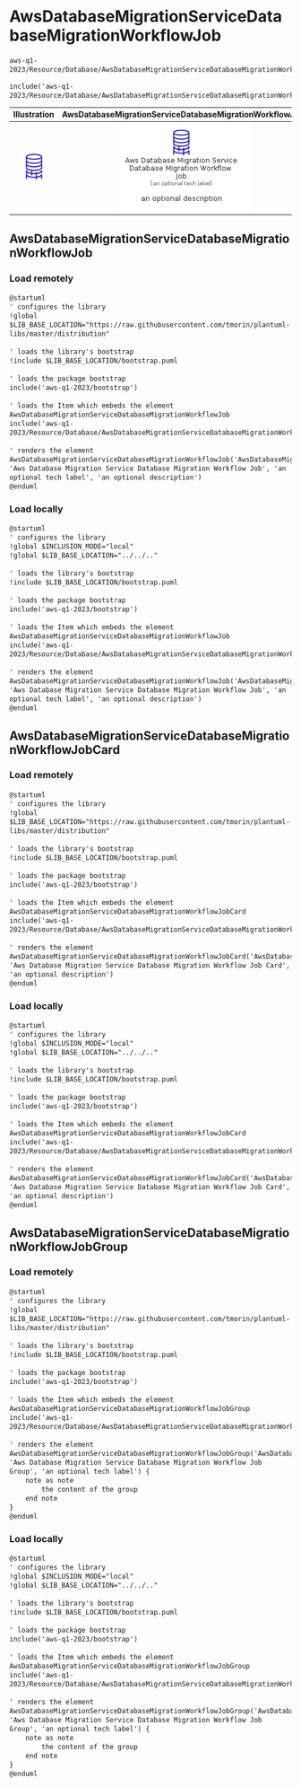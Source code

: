 # AwsDatabaseMigrationServiceDatabaseMigrationWorkflowJob


```text
aws-q1-2023/Resource/Database/AwsDatabaseMigrationServiceDatabaseMigrationWorkflowJob
```

```text
include('aws-q1-2023/Resource/Database/AwsDatabaseMigrationServiceDatabaseMigrationWorkflowJob')
```



| Illustration | AwsDatabaseMigrationServiceDatabaseMigrationWorkflowJob | AwsDatabaseMigrationServiceDatabaseMigrationWorkflowJobCard | AwsDatabaseMigrationServiceDatabaseMigrationWorkflowJobGroup |
| :---: | :---: | :---: | :---: |
| ![illustration for Illustration](../../../aws-q1-2023/Resource/Database/AwsDatabaseMigrationServiceDatabaseMigrationWorkflowJob.png) | ![illustration for AwsDatabaseMigrationServiceDatabaseMigrationWorkflowJob](../../../aws-q1-2023/Resource/Database/AwsDatabaseMigrationServiceDatabaseMigrationWorkflowJob.Local.png) | ![illustration for AwsDatabaseMigrationServiceDatabaseMigrationWorkflowJobCard](../../../aws-q1-2023/Resource/Database/AwsDatabaseMigrationServiceDatabaseMigrationWorkflowJobCard.Local.png) | ![illustration for AwsDatabaseMigrationServiceDatabaseMigrationWorkflowJobGroup](../../../aws-q1-2023/Resource/Database/AwsDatabaseMigrationServiceDatabaseMigrationWorkflowJobGroup.Local.png) |




## AwsDatabaseMigrationServiceDatabaseMigrationWorkflowJob

### Load remotely
```plantuml
@startuml
' configures the library
!global $LIB_BASE_LOCATION="https://raw.githubusercontent.com/tmorin/plantuml-libs/master/distribution"

' loads the library's bootstrap
!include $LIB_BASE_LOCATION/bootstrap.puml

' loads the package bootstrap
include('aws-q1-2023/bootstrap')

' loads the Item which embeds the element AwsDatabaseMigrationServiceDatabaseMigrationWorkflowJob
include('aws-q1-2023/Resource/Database/AwsDatabaseMigrationServiceDatabaseMigrationWorkflowJob')

' renders the element
AwsDatabaseMigrationServiceDatabaseMigrationWorkflowJob('AwsDatabaseMigrationServiceDatabaseMigrationWorkflowJob', 'Aws Database Migration Service Database Migration Workflow Job', 'an optional tech label', 'an optional description')
@enduml
```

### Load locally
```plantuml
@startuml
' configures the library
!global $INCLUSION_MODE="local"
!global $LIB_BASE_LOCATION="../../.."

' loads the library's bootstrap
!include $LIB_BASE_LOCATION/bootstrap.puml

' loads the package bootstrap
include('aws-q1-2023/bootstrap')

' loads the Item which embeds the element AwsDatabaseMigrationServiceDatabaseMigrationWorkflowJob
include('aws-q1-2023/Resource/Database/AwsDatabaseMigrationServiceDatabaseMigrationWorkflowJob')

' renders the element
AwsDatabaseMigrationServiceDatabaseMigrationWorkflowJob('AwsDatabaseMigrationServiceDatabaseMigrationWorkflowJob', 'Aws Database Migration Service Database Migration Workflow Job', 'an optional tech label', 'an optional description')
@enduml
```

## AwsDatabaseMigrationServiceDatabaseMigrationWorkflowJobCard

### Load remotely
```plantuml
@startuml
' configures the library
!global $LIB_BASE_LOCATION="https://raw.githubusercontent.com/tmorin/plantuml-libs/master/distribution"

' loads the library's bootstrap
!include $LIB_BASE_LOCATION/bootstrap.puml

' loads the package bootstrap
include('aws-q1-2023/bootstrap')

' loads the Item which embeds the element AwsDatabaseMigrationServiceDatabaseMigrationWorkflowJobCard
include('aws-q1-2023/Resource/Database/AwsDatabaseMigrationServiceDatabaseMigrationWorkflowJob')

' renders the element
AwsDatabaseMigrationServiceDatabaseMigrationWorkflowJobCard('AwsDatabaseMigrationServiceDatabaseMigrationWorkflowJobCard', 'Aws Database Migration Service Database Migration Workflow Job Card', 'an optional description')
@enduml
```

### Load locally
```plantuml
@startuml
' configures the library
!global $INCLUSION_MODE="local"
!global $LIB_BASE_LOCATION="../../.."

' loads the library's bootstrap
!include $LIB_BASE_LOCATION/bootstrap.puml

' loads the package bootstrap
include('aws-q1-2023/bootstrap')

' loads the Item which embeds the element AwsDatabaseMigrationServiceDatabaseMigrationWorkflowJobCard
include('aws-q1-2023/Resource/Database/AwsDatabaseMigrationServiceDatabaseMigrationWorkflowJob')

' renders the element
AwsDatabaseMigrationServiceDatabaseMigrationWorkflowJobCard('AwsDatabaseMigrationServiceDatabaseMigrationWorkflowJobCard', 'Aws Database Migration Service Database Migration Workflow Job Card', 'an optional description')
@enduml
```

## AwsDatabaseMigrationServiceDatabaseMigrationWorkflowJobGroup

### Load remotely
```plantuml
@startuml
' configures the library
!global $LIB_BASE_LOCATION="https://raw.githubusercontent.com/tmorin/plantuml-libs/master/distribution"

' loads the library's bootstrap
!include $LIB_BASE_LOCATION/bootstrap.puml

' loads the package bootstrap
include('aws-q1-2023/bootstrap')

' loads the Item which embeds the element AwsDatabaseMigrationServiceDatabaseMigrationWorkflowJobGroup
include('aws-q1-2023/Resource/Database/AwsDatabaseMigrationServiceDatabaseMigrationWorkflowJob')

' renders the element
AwsDatabaseMigrationServiceDatabaseMigrationWorkflowJobGroup('AwsDatabaseMigrationServiceDatabaseMigrationWorkflowJobGroup', 'Aws Database Migration Service Database Migration Workflow Job Group', 'an optional tech label') {
    note as note
        the content of the group
    end note
}
@enduml
```

### Load locally
```plantuml
@startuml
' configures the library
!global $INCLUSION_MODE="local"
!global $LIB_BASE_LOCATION="../../.."

' loads the library's bootstrap
!include $LIB_BASE_LOCATION/bootstrap.puml

' loads the package bootstrap
include('aws-q1-2023/bootstrap')

' loads the Item which embeds the element AwsDatabaseMigrationServiceDatabaseMigrationWorkflowJobGroup
include('aws-q1-2023/Resource/Database/AwsDatabaseMigrationServiceDatabaseMigrationWorkflowJob')

' renders the element
AwsDatabaseMigrationServiceDatabaseMigrationWorkflowJobGroup('AwsDatabaseMigrationServiceDatabaseMigrationWorkflowJobGroup', 'Aws Database Migration Service Database Migration Workflow Job Group', 'an optional tech label') {
    note as note
        the content of the group
    end note
}
@enduml
```

